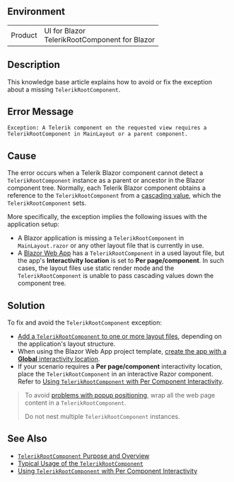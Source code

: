 
## Environment

<table>
<tbody>
<tr>
<td>Product</td>
<td>UI for Blazor <br /> TelerikRootComponent for Blazor</td>
</tr>
</tbody>
</table>

## Description

This knowledge base article explains how to avoid or fix the exception about a missing `TelerikRootComponent`.

## Error Message

`Exception: A Telerik component on the requested view requires a TelerikRootComponent in MainLayout or a parent component.`

## Cause

The error occurs when a Telerik Blazor component cannot detect a `TelerikRootComponent` instance as a parent or ancestor in the Blazor component tree. Normally, each Telerik Blazor component obtains a reference to the `TelerikRootComponent` from a [cascading value](https://learn.microsoft.com/en-us/aspnet/core/blazor/components/cascading-values-and-parameters), which the `TelerikRootComponent` sets.

More specifically, the exception implies the following issues with the application setup:

* A Blazor application is missing a `TelerikRootComponent` in `MainLayout.razor` or any other layout file that is currently in use.
* A [Blazor Web App](https://learn.microsoft.com/en-us/aspnet/core/blazor/project-structure?view=aspnetcore-9.0#blazor-web-app) has a `TelerikRootComponent` in a used layout file, but the app's **Interactivity location** is set to **Per page/component**. In such cases, the layout files use static render mode and the `TelerikRootComponent` is unable to pass cascading values down the component tree.

## Solution

To fix and avoid the `TelerikRootComponent` exception:

* [Add a `TelerikRootComponent` to one or more layout files](slug:getting-started/what-you-need#telerikrootcomponent), depending on the application's layout structure.
* When using the Blazor Web App project template, [create the app with a **Global** interactivity location](https://learn.microsoft.com/en-us/aspnet/core/blazor/components/render-modes?view=aspnetcore-9.0#apply-a-render-mode-to-the-entire-app).
* If your scenario requires a **Per page/component** interactivity location, place the `TelerikRootComponent` in an interactive Razor component. Refer to [Using `TelerikRootComponent` with Per Component Interactivity](slug:rootcomponent-percomponent).

> To avoid [problems with popup positioning](slug:troubleshooting-general-issues#wrong-popup-position), wrap all the web page content in a `TelerikRootComponent`.
>
> Do not nest multiple `TelerikRootComponent` instances.

## See Also

* [`TelerikRootComponent` Purpose and Overview](slug:rootcomponent-overview)
* [Typical Usage of the `TelerikRootComponent`](slug:getting-started/what-you-need#telerikrootcomponent)
* [Using `TelerikRootComponent` with Per Component Interactivity](slug:rootcomponent-percomponent)
